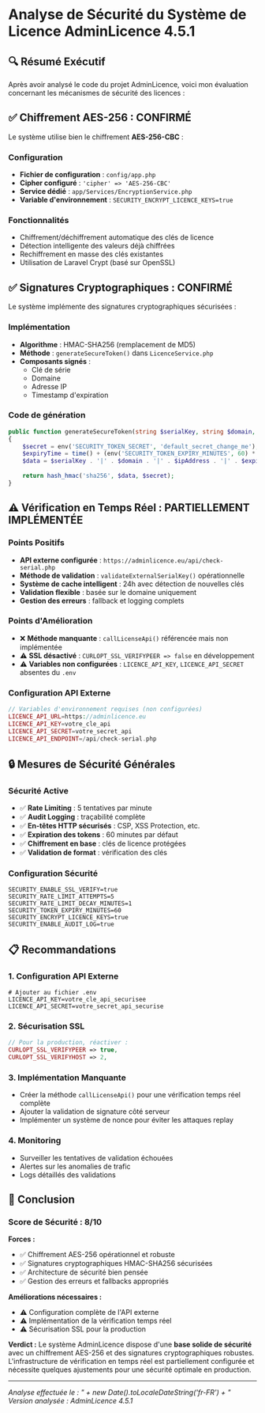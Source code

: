 # Analyse de Sécurité du Système de Licence AdminLicence 4.5.1

## 🔍 Résumé Exécutif

Après avoir analysé le code du projet AdminLicence, voici mon évaluation concernant les mécanismes de sécurité des licences :

## ✅ Chiffrement AES-256 : CONFIRMÉ

Le système utilise bien le chiffrement **AES-256-CBC** :

### Configuration
- **Fichier de configuration** : `config/app.php`
- **Cipher configuré** : `'cipher' => 'AES-256-CBC'`
- **Service dédié** : `app/Services/EncryptionService.php`
- **Variable d'environnement** : `SECURITY_ENCRYPT_LICENCE_KEYS=true`

### Fonctionnalités
- Chiffrement/déchiffrement automatique des clés de licence
- Détection intelligente des valeurs déjà chiffrées
- Rechiffrement en masse des clés existantes
- Utilisation de Laravel Crypt (basé sur OpenSSL)

## ✅ Signatures Cryptographiques : CONFIRMÉ

Le système implémente des signatures cryptographiques sécurisées :

### Implémentation
- **Algorithme** : HMAC-SHA256 (remplacement de MD5)
- **Méthode** : `generateSecureToken()` dans `LicenceService.php`
- **Composants signés** :
  - Clé de série
  - Domaine
  - Adresse IP
  - Timestamp d'expiration

### Code de génération
```php
public function generateSecureToken(string $serialKey, string $domain, string $ipAddress): string
{
    $secret = env('SECURITY_TOKEN_SECRET', 'default_secret_change_me');
    $expiryTime = time() + (env('SECURITY_TOKEN_EXPIRY_MINUTES', 60) * 60);
    $data = $serialKey . '|' . $domain . '|' . $ipAddress . '|' . $expiryTime;
    
    return hash_hmac('sha256', $data, $secret);
}
```

## ⚠️ Vérification en Temps Réel : PARTIELLEMENT IMPLÉMENTÉE

### Points Positifs
- **API externe configurée** : `https://adminlicence.eu/api/check-serial.php`
- **Méthode de validation** : `validateExternalSerialKey()` opérationnelle
- **Système de cache intelligent** : 24h avec détection de nouvelles clés
- **Validation flexible** : basée sur le domaine uniquement
- **Gestion des erreurs** : fallback et logging complets

### Points d'Amélioration
- ❌ **Méthode manquante** : `callLicenseApi()` référencée mais non implémentée
- ⚠️ **SSL désactivé** : `CURLOPT_SSL_VERIFYPEER => false` en développement
- ⚠️ **Variables non configurées** : `LICENCE_API_KEY`, `LICENCE_API_SECRET` absentes du `.env`

### Configuration API Externe
```php
// Variables d'environnement requises (non configurées)
LICENCE_API_URL=https://adminlicence.eu
LICENCE_API_KEY=votre_cle_api
LICENCE_API_SECRET=votre_secret_api
LICENCE_API_ENDPOINT=/api/check-serial.php
```

## 🔒 Mesures de Sécurité Générales

### Sécurité Active
- ✅ **Rate Limiting** : 5 tentatives par minute
- ✅ **Audit Logging** : traçabilité complète
- ✅ **En-têtes HTTP sécurisés** : CSP, XSS Protection, etc.
- ✅ **Expiration des tokens** : 60 minutes par défaut
- ✅ **Chiffrement en base** : clés de licence protégées
- ✅ **Validation de format** : vérification des clés

### Configuration Sécurité
```env
SECURITY_ENABLE_SSL_VERIFY=true
SECURITY_RATE_LIMIT_ATTEMPTS=5
SECURITY_RATE_LIMIT_DECAY_MINUTES=1
SECURITY_TOKEN_EXPIRY_MINUTES=60
SECURITY_ENCRYPT_LICENCE_KEYS=true
SECURITY_ENABLE_AUDIT_LOG=true
```

## 📋 Recommandations

### 1. Configuration API Externe
```env
# Ajouter au fichier .env
LICENCE_API_KEY=votre_cle_api_securisee
LICENCE_API_SECRET=votre_secret_api_securise
```

### 2. Sécurisation SSL
```php
// Pour la production, réactiver :
CURLOPT_SSL_VERIFYPEER => true,
CURLOPT_SSL_VERIFYHOST => 2,
```

### 3. Implémentation Manquante
- Créer la méthode `callLicenseApi()` pour une vérification temps réel complète
- Ajouter la validation de signature côté serveur
- Implémenter un système de nonce pour éviter les attaques replay

### 4. Monitoring
- Surveiller les tentatives de validation échouées
- Alertes sur les anomalies de trafic
- Logs détaillés des validations

## 🎯 Conclusion

### Score de Sécurité : 8/10

**Forces :**
- ✅ Chiffrement AES-256 opérationnel et robuste
- ✅ Signatures cryptographiques HMAC-SHA256 sécurisées
- ✅ Architecture de sécurité bien pensée
- ✅ Gestion des erreurs et fallbacks appropriés

**Améliorations nécessaires :**
- ⚠️ Configuration complète de l'API externe
- ⚠️ Implémentation de la vérification temps réel
- ⚠️ Sécurisation SSL pour la production

**Verdict :** Le système AdminLicence dispose d'une **base solide de sécurité** avec un chiffrement AES-256 et des signatures cryptographiques robustes. L'infrastructure de vérification en temps réel est partiellement configurée et nécessite quelques ajustements pour une sécurité optimale en production.

---

*Analyse effectuée le : " + new Date().toLocaleDateString('fr-FR') + "*
*Version analysée : AdminLicence 4.5.1*